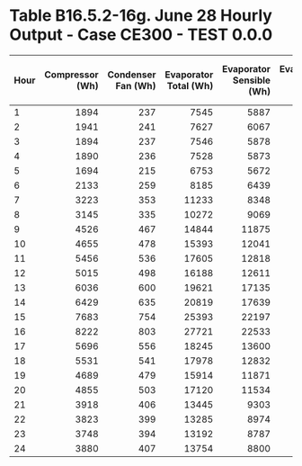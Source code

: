 # Table B16.5.2-16g. June 28 Hourly Output - Case CE300 - TEST 0.0.0
| Hour | Compressor (Wh) | Condenser Fan (Wh) | Evaporator Total (Wh) | Evaporator Sensible (Wh) | Evaporator Latent (Wh) | Zone Humidity Ratio (kg/kg) |  COP2 | Outdoor Drybulb (C) | Entering Drybulb (C) | Entering Wetbulb (C) | Outdoor Humidity Ratio (kg/kg) | 
|:---- | ---------------:| ------------------:| ---------------------:| ------------------------:| ----------------------:| ---------------------------:| -----:| -------------------:| --------------------:| --------------------:| ------------------------------:| 
| 1    |            1894 |                237 |                  7545 |                     5887 |                   1658 |                      0.0094 | 3.541 |               17.78 |                23.83 |                17.34 |                         0.0114 | 
| 2    |            1941 |                241 |                  7627 |                     6067 |                   1560 |                      0.0093 | 3.495 |               18.33 |                23.94 |                17.29 |                         0.0112 | 
| 3    |            1894 |                237 |                  7546 |                     5878 |                   1668 |                      0.0094 | 3.541 |               17.78 |                23.83 |                17.37 |                         0.0114 | 
| 4    |            1890 |                236 |                  7528 |                     5873 |                   1655 |                      0.0094 | 3.541 |               17.78 |                23.83 |                17.37 |                         0.0114 | 
| 5    |            1694 |                215 |                  6753 |                     5672 |                   1081 |                      0.0090 | 3.537 |               17.22 |                23.78 |                16.94 |                         0.0103 | 
| 6    |            2133 |                259 |                  8185 |                     6439 |                   1747 |                      0.0092 | 3.422 |               19.44 |                24.11 |                17.30 |                         0.0113 | 
| 7    |            3223 |                353 |                 11233 |                     8348 |                   2885 |                      0.0098 | 3.141 |               25.00 |                24.94 |                18.23 |                         0.0133 | 
| 8    |            3145 |                335 |                 10272 |                     9069 |                   1203 |                      0.0094 | 2.952 |               27.22 |                25.28 |                17.78 |                         0.0109 | 
| 9    |            4526 |                467 |                 14844 |                    11875 |                   2969 |                      0.0099 | 2.973 |               28.89 |                25.56 |                18.28 |                         0.0117 | 
| 10   |            4655 |                478 |                 15393 |                    12041 |                   3352 |                      0.0102 | 2.999 |               28.89 |                25.56 |                18.60 |                         0.0125 | 
| 11   |            5456 |                536 |                 17605 |                    12818 |                   4787 |                      0.0107 | 2.938 |               31.11 |                25.89 |                19.33 |                         0.0148 | 
| 12   |            5015 |                498 |                 16188 |                    12611 |                   3577 |                      0.0108 | 2.936 |               30.56 |                25.83 |                19.23 |                         0.0134 | 
| 13   |            6036 |                600 |                 19621 |                    17135 |                   2486 |                      0.0102 | 2.957 |               31.11 |                25.94 |                18.64 |                         0.0115 | 
| 14   |            6429 |                635 |                 20819 |                    17639 |                   3180 |                      0.0100 | 2.947 |               31.67 |                26.06 |                18.60 |                         0.0121 | 
| 15   |            7683 |                754 |                 25393 |                    22197 |                   3196 |                      0.0098 | 3.010 |               32.22 |                26.11 |                18.46 |                         0.0119 | 
| 16   |            8222 |                803 |                 27721 |                    22533 |                   5188 |                      0.0098 | 3.072 |               32.22 |                26.17 |                18.76 |                         0.0144 | 
| 17   |            5696 |                556 |                 18245 |                    13600 |                   4644 |                      0.0107 | 2.918 |               31.67 |                26.06 |                19.35 |                         0.0146 | 
| 18   |            5531 |                541 |                 17978 |                    12832 |                   5146 |                      0.0112 | 2.961 |               31.11 |                25.94 |                19.68 |                         0.0157 | 
| 19   |            4689 |                479 |                 15914 |                    11871 |                   4043 |                      0.0111 | 3.079 |               28.33 |                25.50 |                19.40 |                         0.0143 | 
| 20   |            4855 |                503 |                 17120 |                    11534 |                   5586 |                      0.0113 | 3.195 |               27.22 |                25.33 |                19.76 |                         0.0164 | 
| 21   |            3918 |                406 |                 13445 |                     9303 |                   4142 |                      0.0113 | 3.109 |               27.22 |                25.33 |                19.76 |                         0.0164 | 
| 22   |            3823 |                399 |                 13285 |                     8974 |                   4311 |                      0.0114 | 3.147 |               26.67 |                25.22 |                19.80 |                         0.0167 | 
| 23   |            3748 |                394 |                 13192 |                     8787 |                   4405 |                      0.0115 | 3.185 |               26.11 |                25.11 |                19.84 |                         0.0169 | 
| 24   |            3880 |                407 |                 13754 |                     8800 |                   4955 |                      0.0117 | 3.208 |               26.11 |                25.11 |                20.06 |                         0.0178 | 


